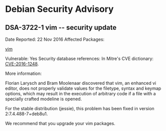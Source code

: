 
Debian Security Advisory
========================


DSA-3722-1 vim -- security update
---------------------------------



Date Reported:
22 Nov 2016
Affected Packages:

[vim](https://packages.debian.org/src:vim)

Vulnerable:
Yes
Security database references:
In Mitre's CVE dictionary: [CVE-2016-1248](https://security-tracker.debian.org/tracker/CVE-2016-1248).  

More information:

Florian Larysch and Bram Moolenaar discovered that vim, an enhanced vi
editor, does not properly validate values for the filetype,
syntax and keymap options, which may result in the execution of
arbitrary code if a file with a specially crafted modeline is opened.


For the stable distribution (jessie), this problem has been fixed in
version 2:7.4.488-7+deb8u1.


We recommend that you upgrade your vim packages.





